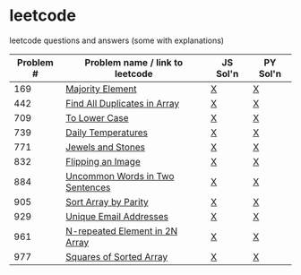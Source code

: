 # leetcode
leetcode questions and answers (some with explanations)

| Problem # | Problem name / link to leetcode      |  JS Sol'n  |  PY Sol'n  |
| --------- | ------------------------------------ | ---------- | ---------- |
| 169| [Majority Element](https://leetcode.com/problems/majority-element/) | [X](https://github.com/KMSkelton/leetcode/blob/master/JS/169-majority-element.js) | [X](https://github.com/KMSkelton/leetcode/blob/master/PY/169-Majority-element.py)
| 442 | [Find All Duplicates in Array](https://leetcode.com/problems/find-all-duplicates-in-an-array/) | [X](https://github.com/KMSkelton/leetcode/blob/master/JS/442-find-all-duplicates-array.js) | [X](https://github.com/KMSkelton/leetcode/blob/master/PY/442-find-all-duplicates-array.py) |
| 709 | [To Lower Case](https://leetcode.com/problems/to-lower-case/) | [X](https://github.com/KMSkelton/leetcode/blob/master/JS/709-to-lower-case.js) | [X](https://github.com/KMSkelton/leetcode/blob/master/PY/709-to-lower-case.py) |
| 739 | [Daily Temperatures](https://leetcode.com/problems/daily-temperatures/) | [X](https://github.com/KMSkelton/leetcode/blob/master/JS/739-daily-temperatures.js) | [X](https://github.com/KMSkelton/leetcode/blob/master/PY/739-daily-temperatures.py) |
|   771  |   [Jewels and Stones](https://leetcode.com/problems/jewels-and-stones/) | [X](https://github.com/KMSkelton/leetcode/blob/master/JS/771-jewels-and-stones.js) | [X](https://github.com/KMSkelton/leetcode/blob/master/PY/771-jewels-and-stones.py) |
| 832 | [Flipping an Image](https://leetcode.com/problems/flipping-an-image/) | [X](https://github.com/KMSkelton/leetcode/blob/master/JS/832-flipping-an-image.js) | [X](https://github.com/KMSkelton/leetcode/blob/master/PY/832-flipping-an-image.py) |
| 884 | [Uncommon Words in Two Sentences](https://leetcode.com/problems/uncommon-words-from-two-sentences/) | [X](https://github.com/KMSkelton/leetcode/blob/master/JS/884-uncommon-words-two-sentences.js) | [X](https://github.com/KMSkelton/leetcode/blob/master/PY/884-uncommon-words-two-sentences.py)
| 905 | [Sort Array by Parity](https://leetcode.com/problems/sort-array-by-parity/) | [X](https://github.com/KMSkelton/leetcode/blob/master/JS/905-sort-array-by-parity.js) | [X](https://github.com/KMSkelton/leetcode/blob/master/PY/905-sort-array-by-parity.py) |
|   929     | [Unique Email Addresses](https://leetcode.com/problems/unique-email-addresses/) |     [X](https://github.com/KMSkelton/leetcode/blob/master/JS/929-unique-email-addr.js)      |     [X](https://github.com/KMSkelton/leetcode/blob/master/PY/929-unique-emails.py)       |
| 961 | [N-repeated Element in 2N Array](https://leetcode.com/problems/n-repeated-element-in-size-2n-array/) | [X](https://github.com/KMSkelton/leetcode/blob/master/JS/961-repeated-element-in-array.js) | [X](https://github.com/KMSkelton/leetcode/blob/master/PY/961-repeated-element-in-array.py)
| 977 | [Squares of Sorted Array](https://leetcode.com/problems/squares-of-a-sorted-array/) | [X](https://github.com/KMSkelton/leetcode/blob/master/JS/977-squares-of-sorted-array.js) | [X](https://github.com/KMSkelton/leetcode/blob/master/PY/977-squares-of-sorted-arrays.py) |
